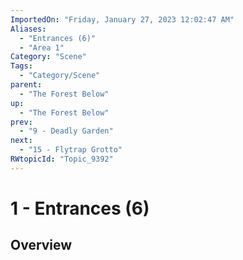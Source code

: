 ```yaml
---
ImportedOn: "Friday, January 27, 2023 12:02:47 AM"
Aliases:
  - "Entrances (6)"
  - "Area 1"
Category: "Scene"
Tags:
  - "Category/Scene"
parent:
  - "The Forest Below"
up:
  - "The Forest Below"
prev:
  - "9 - Deadly Garden"
next:
  - "15 - Flytrap Grotto"
RWtopicId: "Topic_9392"
---
```

# 1 - Entrances (6)
## Overview
